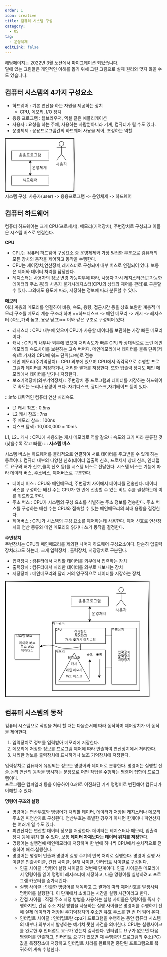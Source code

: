 ```yaml
---
order: 1
icon: creative
title: 컴퓨터 시스템 구성
category:
  - OS
tag:
  - 운영체제
editLink: false
---
```


해당페이지는 2022년 3월 노션에서 마이그레이션 되었습니다.  
밑에 있는 그림들은 개인적인 이해를 돕기 위해 그린 그림으로 실제 원리와 맞지 않을 수도 있습니다.

## 컴퓨터 시스템의 4가지 구성요소

- 하드웨어 : 기본 연산을 하는 자원을 제공하는 장치
  - CPU, 메모리, I/O 장치
- 응용 프로그램 : 웹브라우저, 엑셀 같은 애플리케이션
- 사용자 : 요청을 하는 주체, 사용하는 사람뿐아니라 기계, 컴퓨터가 될 수도 있다.
- 운영체제 : 응용프로그램간의 하드웨어 사용을 제어, 조정하는 역할

![컴퓨터 구성요소](./img/1-%EC%BB%B4%ED%91%B8%ED%84%B0-%EA%B5%AC%EC%84%B1%EC%9A%94%EC%86%8C.png)  
시스템 구성: 사용자(user) -> 응용프로그램 -> 운영체제 -> 하드웨어

## 컴퓨터 하드웨어

컴퓨터 하드웨어는 크게 CPU(프로세서), 메모리(기억장치), 주변장치로 구성되고 이들은 시스템 버스로 연결한다.

**CPU**

- CPU는 컴퓨터 하드웨어 구성요소 중 운영체제와 가장 밀접한 부분으로 컴퓨터의 모든 장치의 동작을 제어하고 동작을 수행한다.
- CPU는 제어장치,연산장치,레지스터로 구성되며 내부 버스로 연결되어 있다. 보통은 제어와 데이터 처리를 담당한다.
- 레지스터는 사용자의 정보 변경 가능여부에 따라, 사용자 가시 레지스터(접근가능한 데이터와 주소 등)와 사용자 불가시레지스터(CPU의 상태와 제어를 관리)로 구분할 수 있다. 그외에도 용도에 따라, 저장하는 정보에 따라 분류할 수 있다.

**메모리**  
여러 계층의 메모리를 연결하여 비용, 속도, 용량, 접근시간 등을 상호 보완한 계층적 메모리 구조를 메모리 계층 구조라 하며 ==하드디스크 -> 메인 메모리 -> 캐시 -> 레지스터 (속도,가격 높고, 용량 낮고)== 이와 같은 구조로 구성되어 있다

- 레지스터 : CPU 내부에 있으며 CPU가 사용할 데이터를 보관하는 가장 빠른 메모리이다.
- 캐시 : CPU의 내부나 외부에 있으며 처리속도가 빠른 CPU와 상대적으로 느린 메인메모리의 속도차이를 보완하는 고속 버퍼다. 메인메모리에서 데이터를 블록 단위(저속)로 가져와 CPU에 워드 단위(고속)로 전송
- 메인 메모리(주기억장치) : CPU 외부에 있으며 CPU에서 즉각적으로 수행할 프로그램과 데이터를 저장하거나, 처리한 결과를 저장한다. 또한 입출력 장치도 메인 메모리에서 데이터를 받거나 저장한다.
- 보조기억장치(외부기억장치) : 주변장치 중 프로그램과 데이터를 저장하는 하드웨어로 속도는 느리나 용량이 크다. 자기디스크, 광디스크,자기테이프 등이 있다.

:::info 대략적인 컴퓨터 연산 처리속도

- L1 캐시 참조 : 0.5ns
- L2 캐시 참조 : 7ns
- 주 메모리 참조 : 100ns
- 디스크 탐색 : 10,000,000 = 10ms

L1, L2.. 캐시 : CPU에 사용되는 캐시 메모리로 역할 같으나 속도와 크기 따라 분류한 것(낮을수록 작고 빠름)
:::
**시스템 버스**

시스템 버스는 하드웨어를 물리적으로 연결하여 서로 데이터를 주고받을 수 있게 하는 통로이다. 컴퓨터 내부의 다양한 신호(데이터 입출력 신호, 프로세서 상태 신호, 인터럽트 요구와 허가 신호,클록 신호 등)를 시스템 버스로 전달한다. 시스템 버스는 기능에 따라 데이터 버스, 주소버스, 제어버스로 구분한다.

- 데이터 버스 : CPU와 메인메모리, 주변장치 사이에서 데이터를 전송한다. 데이터 버스를 구성하는 배선 수는 CPU가 한 번에 전송할 수 있는 비트 수를 결정하는데 이를 워드라고 한다.
- 주소 버스 : CPU가 시스템의 구성 요소를 식별하는 주소 정보를 전송한다. 주소 버스를 구성하는 배선 수는 CPU와 접속할 수 있는 메인메모리의 최대 용량을 결정한다.
- 제어버스 : CPU가 시스템의 구성 요소를 제어하는데 사용한다. 제어 신호로 연산장치의 연산 종류와 메인 메모리의 읽기나 쓰기 동작을 결정한다.

**주변장치**  
주변장치는 CPU와 메인메모리를 제외한 나머지 하드웨어 구성요소이다. 단순히 입출력장치라고도 하는데, 크게 입력장치 , 출력장치, 저장장치로 구분된다.

- 입력장치 : 컴퓨터에서 처리할 데이터를 외부에서 입력하는 장치
- 출력장치 : 컴퓨터에서 처리한 데이터를 외부로 내보내는 장치
- 저장장치 : 메인메모리와 달리 거의 영구적으로 데이터를 저장하는 장치,

![컴퓨터+하드웨어 구성요소](./img/1-%EC%BB%B4%ED%93%A8%ED%84%B0%EC%99%80-%ED%95%98%EB%93%9C%EC%9B%A8%EC%96%B4-%EA%B5%AC%EC%84%B1%EC%9A%94%EC%86%8C.png)

## 컴퓨터 시스템의 동작

컴퓨터 시스템으로 작업을 처리 할 때는 다음순서에 따라 동작하며 제어장치가 이 동작을 제어한다.

1. 입력장치로 정보를 입력받아 메모리에 저장한다.
2. 메모리에 저장한 정보를 프로그램 제어에 따라 인출하여 연산장치에서 처리한다.
3. 처리한 정보를 출력장치에 표시하거나 보조 기억장치에 저장한다.

입력장치로 컴퓨터에 유입되는 정보는 명령어와 데이터로 분류한다. 명령어는 실행할 산술.논리 연산의 동작을 명시하는 문장으로 어떤 작업을 수행하는 명령어 집합이 프로그램이다.  
프로그램은 컴파일러 등을 이용하여 0과1로 이진화된 기계 명령어로 변환해야 컴퓨터가 이해할 수 있다.

**명령어 구조와 실행**

- 명령어는 연산부호와 명령어가 처리할 데이터, 데이터가 저장된 레지스터나 메모리 주소인 피연산자로 구성된다. 연산부호는 특별한 경우가 아니면 한개이나 피연산자는 여러개 일 수도 있다.
- 피연산자는 연산할 데이터 정보를 저장한다. 데이터는 레지스터나 메모리, 입출력 장치 등에 위치 할 수 있다. 보통 **데이터 자체보다는 데이터 위치를 저장**한다.
- 명령어는 실행전에 메인메모리에 저장하며 한 번에 하나씩 CPU에서 순차적으로 전송하여 해석.실행한다.
- 명령어는 명령어 인출과 명령어 실행 주기의 반복 처리로 실행한다. 명령어 실행 사이클은 인출사이클, 간접 사이클, 실해 사이클, 인터럽트 사이클로 구성된다.
  - 인출 사이클 : 명령어 실행 사이클의 첫번째 단계이다. 인출 사이클은 메모리에서 명령어를 읽어 명령어 레지스터에 저장하고, 다음 명령어를 실행하려고 프로그램 카운터를 증가시킨다.
  - 실행 사이클 : 인출한 명령어를 해독하고 그 결과에 따라 제어신호를 발생시켜 명령어를 실행한다. 이 단계에서 소비되는 시간을 실행 시간이라고 한다.
  - 간접 사이클 : 직접 주소 지정 방법을 사용하는 실행 사이클은 명령어를 즉시 수행하지만, 간접 주소 지정 방법을 사용하는 실행 사이클은 명령어를 수행하기 전에 실제 데이터가 저장된 주기억장치의 주소인 유효 주소를 한 번 더 읽어 온다.
  - 인터럽트 사이클 : 인터럽트란 cpu가 프로그램을 수행하는 동안 컴퓨터 시스템의 내부나 외부에서 발생하는 예기치 못한 사건을 의미한다. CPU는 실행사이크를 완료한 후 인터럽트 요구가 있는지 검사한다. 인터럽트 요구가 없으면 다음 명령어를 인출하고, 인터럽트 요구가 있으면 재 수행중인 프로그램의 주소(PC)값을 특정장소에 저장하고 인터럽트 처리를 완료하면 중단된 프로그램으로 복귀하여 계속 수행한다.
